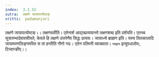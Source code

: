 ```yaml
---
index:  3.2.52
sutra:  लक्षणे जायापत्योष्टक्
vritti:  padamanjari
---
```


 लक्षणे जायापत्योष्टक्।। लक्षणवतीति। एतेनार्श आद्यच्प्रत्ययान्तो लक्षणशब्द इति दर्शयति। एतच्च सूत्रारम्भादेवावसीयते, केवले हि लक्षणे उत्तरेणैव सिद्धः प्रत्ययः। जायाध्नो ब्राह्मण इति। यस्य तिलकालादि जायामरणलिङ्गमस्ति स तां हन्तीति गौणो गदः। एतेन पतिघ्नी व्याख्याता। `गमहन` इत्युपधालोपः, टित्त्वान्ङीप्।।
